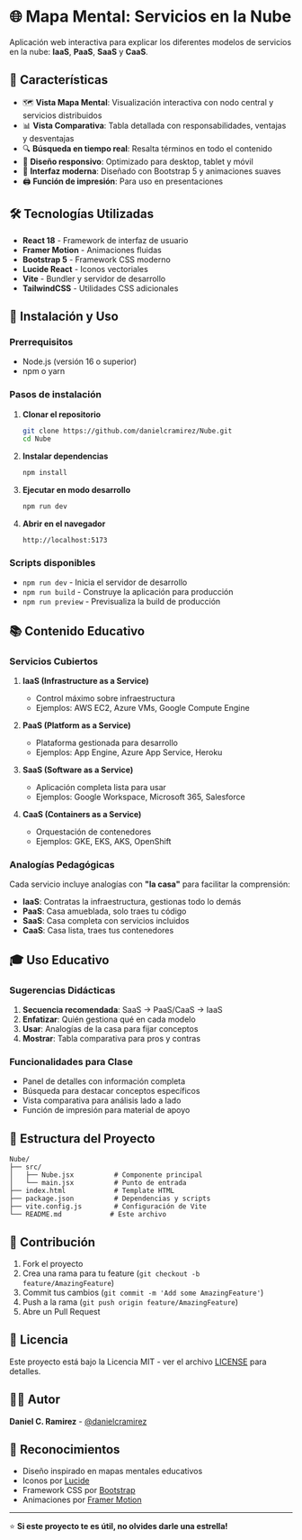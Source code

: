 # 🌐 Mapa Mental: Servicios en la Nube

Aplicación web interactiva para explicar los diferentes modelos de servicios en la nube: **IaaS**, **PaaS**, **SaaS** y **CaaS**.

## 🎯 Características

- 🗺️ **Vista Mapa Mental**: Visualización interactiva con nodo central y servicios distribuidos
- 📊 **Vista Comparativa**: Tabla detallada con responsabilidades, ventajas y desventajas
- 🔍 **Búsqueda en tiempo real**: Resalta términos en todo el contenido
- 📱 **Diseño responsivo**: Optimizado para desktop, tablet y móvil
- 🎨 **Interfaz moderna**: Diseñado con Bootstrap 5 y animaciones suaves
- 🖨️ **Función de impresión**: Para uso en presentaciones

## 🛠️ Tecnologías Utilizadas

- **React 18** - Framework de interfaz de usuario
- **Framer Motion** - Animaciones fluidas
- **Bootstrap 5** - Framework CSS moderno
- **Lucide React** - Iconos vectoriales
- **Vite** - Bundler y servidor de desarrollo
- **TailwindCSS** - Utilidades CSS adicionales

## 🚀 Instalación y Uso

### Prerrequisitos
- Node.js (versión 16 o superior)
- npm o yarn

### Pasos de instalación

1. **Clonar el repositorio**
   ```bash
   git clone https://github.com/danielcramirez/Nube.git
   cd Nube
   ```

2. **Instalar dependencias**
   ```bash
   npm install
   ```

3. **Ejecutar en modo desarrollo**
   ```bash
   npm run dev
   ```

4. **Abrir en el navegador**
   ```
   http://localhost:5173
   ```

### Scripts disponibles

- `npm run dev` - Inicia el servidor de desarrollo
- `npm run build` - Construye la aplicación para producción
- `npm run preview` - Previsualiza la build de producción

## 📚 Contenido Educativo

### Servicios Cubiertos

1. **IaaS (Infrastructure as a Service)**
   - Control máximo sobre infraestructura
   - Ejemplos: AWS EC2, Azure VMs, Google Compute Engine

2. **PaaS (Platform as a Service)**
   - Plataforma gestionada para desarrollo
   - Ejemplos: App Engine, Azure App Service, Heroku

3. **SaaS (Software as a Service)**
   - Aplicación completa lista para usar
   - Ejemplos: Google Workspace, Microsoft 365, Salesforce

4. **CaaS (Containers as a Service)**
   - Orquestación de contenedores
   - Ejemplos: GKE, EKS, AKS, OpenShift

### Analogías Pedagógicas

Cada servicio incluye analogías con **"la casa"** para facilitar la comprensión:
- **IaaS**: Contratas la infraestructura, gestionas todo lo demás
- **PaaS**: Casa amueblada, solo traes tu código
- **SaaS**: Casa completa con servicios incluidos
- **CaaS**: Casa lista, traes tus contenedores

## 🎓 Uso Educativo

### Sugerencias Didácticas

1. **Secuencia recomendada**: SaaS → PaaS/CaaS → IaaS
2. **Enfatizar**: Quién gestiona qué en cada modelo
3. **Usar**: Analogías de la casa para fijar conceptos
4. **Mostrar**: Tabla comparativa para pros y contras

### Funcionalidades para Clase

- Panel de detalles con información completa
- Búsqueda para destacar conceptos específicos
- Vista comparativa para análisis lado a lado
- Función de impresión para material de apoyo

## 🔧 Estructura del Proyecto

```
Nube/
├── src/
│   ├── Nube.jsx          # Componente principal
│   └── main.jsx          # Punto de entrada
├── index.html            # Template HTML
├── package.json          # Dependencias y scripts
├── vite.config.js        # Configuración de Vite
└── README.md            # Este archivo
```

## 🤝 Contribución

1. Fork el proyecto
2. Crea una rama para tu feature (`git checkout -b feature/AmazingFeature`)
3. Commit tus cambios (`git commit -m 'Add some AmazingFeature'`)
4. Push a la rama (`git push origin feature/AmazingFeature`)
5. Abre un Pull Request

## 📄 Licencia

Este proyecto está bajo la Licencia MIT - ver el archivo [LICENSE](LICENSE) para detalles.

## 👨‍💻 Autor

**Daniel C. Ramirez** - [@danielcramirez](https://github.com/danielcramirez)

## 🙏 Reconocimientos

- Diseño inspirado en mapas mentales educativos
- Iconos por [Lucide](https://lucide.dev/)
- Framework CSS por [Bootstrap](https://getbootstrap.com/)
- Animaciones por [Framer Motion](https://www.framer.com/motion/)

---

⭐ **Si este proyecto te es útil, no olvides darle una estrella!**
